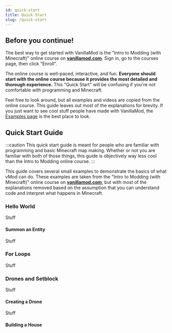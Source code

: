 ```yaml
---
id: quick-start
title: Quick Start
slug: /quick-start
---
```


## Before you continue!

The best way to get started with VanillaMod is the "Intro to Modding (with Minecraft)" online course on [**vanillamod.com**](https://www.vanillamod.com/). Sign in, go to the courses page, then click "Enroll".

The online course is well-paced, interactive, and fun. __Everyone should start with the online course because it provides the most detailed and thorough experience.__ This "Quick Start" will be confusing if you're not comfortable with programming and Minecraft.

Feel free to look around, but all examples and videos are copied from the online course. This guide leaves out most of the explanations for brevity. If you just want to see cool stuff people have made with VanillaMod, the [Examples page](examples.md) is the best place to look.

## Quick Start Guide

:::caution
This quick start guide is meant for people who are familiar with programming and basic Minecraft map making. Whether or not you are familiar with both of those things, this guide is objectively way less cool than the Intro to Modding online course. 
:::

This guide covers several small examples to demonstrate the basics of what vMod can do. These examples are taken from the "Intro to Modding (with Minecraft)" online course on [**vanillamod.com**](https://www.vanillamod.com/), but with most of the explanations removed based on the assumption that you can understand code and interpret what happens in Minecraft.

### Hello World

Stuff

#### Summon an Entity

Stuff

### For Loops

Stuff

### Drones and Setblock

Stuff

#### Creating a Drone

Stuff

#### Building a House